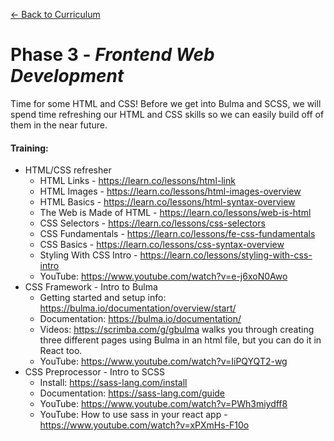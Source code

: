 [← Back to Curriculum](./)

# Phase 3 - *Frontend Web Development*

Time for some HTML and CSS! Before we get into Bulma and SCSS, we will spend time refreshing our HTML and CSS skills so we can easily build off of them in the near future.

#### **Training:**
* HTML/CSS refresher
  * HTML Links - https://learn.co/lessons/html-link 
  * HTML Images - https://learn.co/lessons/html-images-overview
  * HTML Basics - https://learn.co/lessons/html-syntax-overview
  * The Web is Made of HTML -  https://learn.co/lessons/web-is-html
  * CSS Selectors - https://learn.co/lessons/css-selectors
  * CSS Fundamentals - https://learn.co/lessons/fe-css-fundamentals
  * CSS Basics - https://learn.co/lessons/css-syntax-overview
  * Styling With CSS Intro - https://learn.co/lessons/styling-with-css-intro
  * YouTube: https://www.youtube.com/watch?v=e-j6xoN0Awo 
* CSS Framework - Intro to Bulma
  * Getting started and setup info: https://bulma.io/documentation/overview/start/ 
  * Documentation: https://bulma.io/documentation/
  * Videos: https://scrimba.com/g/gbulma
walks you through creating three different pages using Bulma in an html file, but you can do it in React too. 
  * YouTube: https://www.youtube.com/watch?v=IiPQYQT2-wg
* CSS Preprocessor - Intro to SCSS
  * Install: https://sass-lang.com/install
  * Documentation: https://sass-lang.com/guide
  * YouTube: https://www.youtube.com/watch?v=PWh3miydff8 
  * YouTube: How to use sass in your react app - https://www.youtube.com/watch?v=xPXmHs-F10o 
